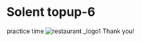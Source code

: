 # Solent topup-6
practice time 
![restaurant _logo1](https://user-images.githubusercontent.com/87637249/185776044-b5c0f834-3f0a-49af-a4ba-c99438f7e825.jpg)
Thank you!
